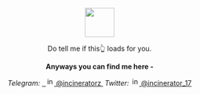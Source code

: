 <p align="center">
	<img width="60" src="https://github.githubassets.com/images/spinners/octocat-spinner-64.gif">
<p align="center">Do tell me if this👆 loads for you.</p>
<p></p>
<p align="center"><strong>Anyways you can find me here -</strong></p>
<p align="center">
<i>Telegram:</i> <a href="https://t.me/incineratorz">  ‎ ‎ ‎‎<img alt="incinerator" width="17px" src="https://upload.wikimedia.org/wikipedia/commons/8/82/Telegram_logo.svg" >   @incineratorz </a> <strong>‎ </strong> <i> Twitter: </i> <a href="https://twitter.com/incinerator_17"> <img alt="incinerator's twitter" width="17px" src="https://seeklogo.com/images/T/twitter-logo-A84FE9258E-seeklogo.com.png" > @incinerator_17 </a>
</p>
<p></p>
<p></p>
</p>
